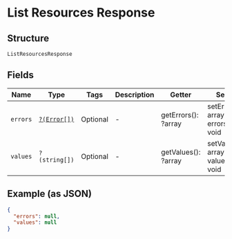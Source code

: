 
# List Resources Response

## Structure

`ListResourcesResponse`

## Fields

| Name | Type | Tags | Description | Getter | Setter |
|  --- | --- | --- | --- | --- | --- |
| `errors` | [`?(Error[])`](../../doc/models/error.md) | Optional | - | getErrors(): ?array | setErrors(?array errors): void |
| `values` | `?(string[])` | Optional | - | getValues(): ?array | setValues(?array values): void |

## Example (as JSON)

```json
{
  "errors": null,
  "values": null
}
```

